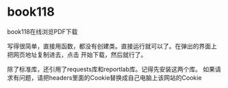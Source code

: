 # book118
book118在线浏览PDF下载

写得很简单，直接用函数，都没有创建类。直接运行就可以了。在弹出的界面上
把网页地址复制进去，点击 开始下载，然后就行了。 

除了标准库，还引用了requests库和reportlab库。记得先安装这两个库。
如果请求有问题，请把headers里面的Cookie替换成自己电脑上该网站的Cookie
